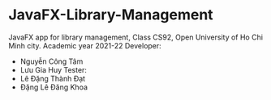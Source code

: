 # JavaFX-Library-Management
JavaFX app for library management, Class CS92, Open University of Ho Chi Minh city. Academic year 2021-22
Developer:
  + Nguyễn Công Tâm
  + Lưu Gia Huy
Tester:
  + Lê Đặng Thành Đạt
  + Đặng Lê Đăng Khoa
